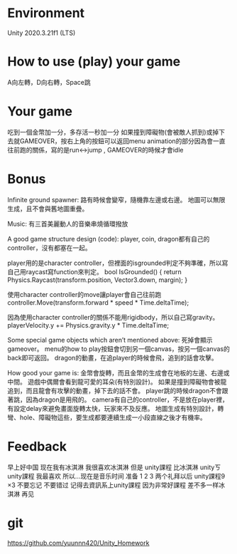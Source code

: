 # Environment
Unity 2020.3.21f1 (LTS)

# How to use (play) your game
A向左轉，D向右轉，Space跳

# Your game
吃到一個金幣加一分，多存活一秒加一分
如果撞到障礙物(會被敵人抓到)或掉下去就GAMEOVER，按右上角的按鈕可以返回menu
animation的部分因為會一直往前跑的關係，寫的是run<->jump , GAMEOVER的時候才會idle

# Bonus
Infinite ground spawner:
路有時候會變窄，隨機靠左邊或右邊。
地圖可以無限生成，且不會與舊地圖重疊。

Music:
有三首美麗動人的音樂串燒循環撥放

A good game structure design (code):
player, coin, dragon都有自己的controller，沒有都塞在一起。

player用的是character controller，但裡面的isgrounded判定不夠準確，所以寫自己用raycast寫function來判定。
bool IsGrounded()
{
    return Physics.Raycast(transform.position, Vector3.down, margin);
}

使用character controller的move讓player會自己往前跑
controller.Move(transform.forward * speed * Time.deltaTime);

因為使用character controller的關係不能用rigidbody，所以自己寫gravity。
playerVelocity.y += Physics.gravity.y * Time.deltaTime;

Some special game objects which aren’t mentioned above:
死掉會顯示gameover。
menu的how to play按鈕會切到另一個canvas，按另一個canvas的back即可返回。
dragon的動畫，在追player的時候會飛，追到的話會攻擊。

How good your game is:
金幣會旋轉，而且金幣的生成會在地板的左邊、右邊或中間。
遊戲中偶爾會看到龍可愛的耳朵(有特別設計)。
如果是撞到障礙物會被龍追到，而且龍會有攻擊的動畫，掉下去的話不會。
player跳的時候dragon不會跟著跳，因為dragon是用飛的。
camera有自己的controller，不是放在player裡，有設定delay來避免畫面旋轉太快，玩家來不及反應。
地圖生成有特別設計，轉彎、hole、障礙物這些，要生成都要連續生成一小段直線之後才有機率。

# Feedback
早上好中国
现在我有冰淇淋
我很喜欢冰淇淋
但是
unity課程
比冰淇淋
unityㄎ
unity課程
我最喜欢
所以…现在是音乐时间
准备 1 2 3
两个礼拜以后
unity課程9 ×3
不要忘记
不要错过
记得去資訊系上unity課程
因为非常好課程
差不多一样冰淇淋
再见

# git
https://github.com/yuunnn420/Unity_Homework